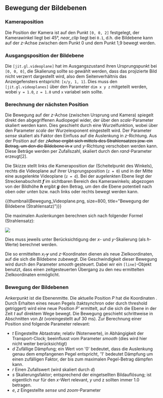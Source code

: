 Bewegung der Bildebenen
-----------------------

### Kameraposition

Die Position der Kamera ist auf den Punkt `[0, 0, 2]` festgelegt, der
Kamerawinkel liegt bei 45°, *near\_clip* liegt bei `0.1`, d.h. die
Bildebene kann auf der *z*-Achse zwischen dem Punkt 0 und dem Punkt 1,9
bewegt werden.

### Ausgangsposition der Bildebene

Die `[jit.gl.videoplane]` hat im Ausgangszustand ihren Ursprungspunkt
bei `[0, 0, 0]`, die Skalierung sollte so gewählt werden, dass das
projizierte Bild nicht verzerrt dargestellt wird, also dem
Seitenverhältnis das Anzeigefensters entspricht: `[x/y, 1, 1]`. Dies
muss den `[jit.gl.videoplanes]` über den Parameter `dim x y z`
mitgeteilt werden, wobei `y = 1.0`, `z = 1.0` und `x` variabel sein
sollte.

### Berechnung der nächsten Position

Die Bewegung auf der *z*-Achse (zwischen Ursprung und Kamera) spiegelt
direkt den abgegriffenen Audiopegel wider, der über den
*scale*-Parameter skaliert werden kann. Dies geschieht durch eine
Wurzelfunktion, wobei über den Parameter *scale* der Wurzelexponent
eingestellt wird. Der Parameter *sense* skaliert als Faktor den Einfluss
auf die Auslenkung in *z*-Richtung. Aus der Position auf der *z*~~Achse
ergibt sich mittels des Strahlensatzes jew. ein Betrag, um den die
Bildebene in *x*~~ und *y*-Richtung verschoben werden kann. Diese
Beträge werden per Zufallszahl, skaliert durch den *rand*-Parameter
erzeugt\[2\].

Die Skizze stellt links die Kameraposition dar (Scheitelpunkt des
Winkels), rechts die Videoplane auf ihrer Ursprungsposition (`z = 0`)
und in der Mitte eine ausgelenkte Videoplane (`z = d`). Bei der
augelenkten Ebene liegt der Streckenabschnitt ***f*** im sichtbaren
Bereich des Kamerawinkels; abgezogen von der Bildhöhe ***h*** ergibt
***g*** den Betrag, um den die Ebene potentiell nach oben oder unten
bzw. nach links oder rechts bewegt werden kann.

{{thumbnail(Bewegung\_Videoplane.png, size=800, title="Bewegung der
Bildebene (Strahlensatz)")}}

Die maximalen Auslenkungen berechnen sich nach folgender Formel
(Strahlensatz):

![](formel_auslenkung.png)

Dies muss jeweils unter Berücksichtigung der *x*- und *y*-Skalierung
(als *h*-Werte) berechnet werden.

Die so ermittelten *x*~~, *y*~~ und *z*-Koordinaten dienen als neue
Zielkoordinaten, auf die sich die Bildebene zubewegt. Die
Geschwindigkeit dieser Bewegung wird durch den Parameter *smooth*
gesteuert. Dabei wir ein `[line]`-Objekt benutzt, dass einen
zeitgesteuerten Übergang zu den neu ermittelten Zielkoordinaten
ermöglicht.

### Bewegung der Bildebenen

Ankerpunkt ist die Ebenenmitte. Die aktuelle Position *P* hat die
Koordinaten *<span class="z y, x,"></span>*. Durch Erhalten eines neuen
Pegels (taktsynchron oder durch threshold getriggert) wird eine neue
Position *P'* ermittelt, auf die sich die Ebene in der Zeit *t* auf
direktem Wege bewegt. Die Bewegung geschieht schrittweise in Abschnitten
von *∆t* (voreingestellt auf 30 ms). Zur Berechnung einer Position sind
folgende Parameter relevant:

-   *t* Eingestellte Abtastrate; relativ (Notenwerte), in Abhängigkeit
    der Transport-Clock; beeinflusst vom Parameter *smooth* (dies wird
    hier nicht weiter berücksichtigt)
-   *d* Zufällige Dämpfung; ein Wert von '0' bedeutet, dass die
    Auslenkung genau dem empfangenen Pegel entspricht, '1' bedeutet
    Dämpfung um einen zufälligen Faktor, der bis zum maximalen
    Pegel-Betrag dämpfen kann.
-   *r* Einen Zufallswert (wird skaliert durch *d*)
-   *s* Skalierungsfaktor; entsprechend der eingetsellten Bildauflösung;
    ist eigentlich nur für den *x*-Wert relevant, *y* und z sollten
    immer 1.0 betragen.
-   *e*, *z* Eingestellte *sense* und *zoom*-Parameter

